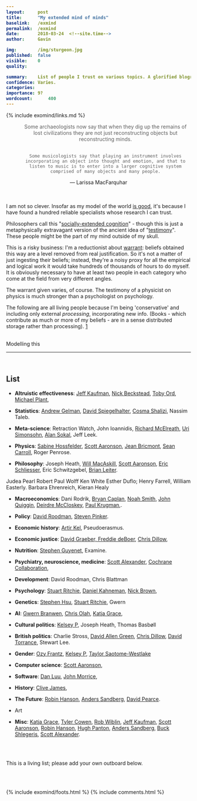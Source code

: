 ```yaml
---
layout:     post
title:      "My extended mind of minds"
baselink:   /exmind
permalink:  /exmind
date:       2018-03-24  <!--site.time-->
author:     Gavin

img:        /img/sturgeon.jpg
published:	false
visible: 	0
quality: 	

summary:    List of people I trust on various topics. A glorified blogroll.
confidence:	Varies.
categories: 
importance: 9?
wordcount:		400
---
```


{%	include exomind/links.md		%}


<center>
<blockquote style="border-left: none;">
	Some archaeologists now say that when they dig up the remains of lost civilizations they are not just reconstructing objects but reconstructing minds.<br><br>

	Some musicologists say that playing an instrument involves incorporating an object into thought and emotion, and that to listen to music is to enter into a larger cognitive system comprised of many objects and many people.
</blockquote>
— Larissa MacFarquhar
</center><br><br>


I am not so clever. Insofar as my model of the world <a href="{{record}}">is good</a>, it's because I have found a hundred reliable specialists whose research I can trust. 

Philosophers call this "<a href="{{clark}}">socially-extended cognition</a>" - though this is just a metaphysically extravagant version of the ancient idea of "<a href="{{testi}}">testimony</a>". These people might be the part of my mind outside of my skull.

This is a risky business: I'm a reductionist about <a href="{{entitle}}">warrant</a>: beliefs obtained this way are a level removed from real justification. So it's not a matter of just ingesting their beliefs; instead, they're a noisy proxy for all the empirical and logical work it would take hundreds of thousands of hours to do myself. It is obviously necessary to have at least two people in each category who come at the field from very different angles.

The warrant given varies, of course. The testimony of a physicist on physics is much stronger than a psychologist on psychology.

The following are all living people because I'm being 'conservative' and including only external *processing*, incorporating new info. (Books - which contribute as much or more of my beliefs - are in a sense distributed storage rather than processing). <a href="#fn:1" id="fnref:1">1</a> 
<br><br>

Modelling this



---

<br>

<style>
span {
	font-weight: bold
}
</style>

## List

* <span>Altruistic effectiveness</span>: <a href="{{}}">Jeff Kaufman</a>, <a href="{{}}">Nick Beckstead</a>, <a href="{{}}">Toby Ord</a>, <a href="{{}}">Michael Plant</a>,

* <span>Statistics</span>: <a href="{{}}">Andrew Gelman</a>, <a href="{{}}">David Spiegelhalter</a>, <a href="{{}}">Cosma Shalizi</a>, Nassim Taleb.

* <span>Meta-science</span>: 
Retraction Watch, John Ioannidis, <a href="{{}}">Richard McElreath</a>, <a href="{{}}">Uri Simonsohn</a>, <a href="{{}}">Alan Sokal</a>, Jeff Leek.

* <span>Physics</span>: <a href="{{}}">Sabine Hossfelder</a>, <a href="{{}}">Scott Aaronson</a>, <a href="{{}}">Jean Bricmont</a>, <a href="{{}}">Sean Carroll</a>, Roger Penrose.

* <span>Philosophy</span>: Joseph Heath, <a href="{{}}">Will MacAskill</a>, <a href="{{}}">Scott Aaronson</a>, <a href="{{schliesser}}">Eric Schliesser</a>, Eric Schwitzgebel, <a href="{{}}">Brian Leiter</a>.

Judea Pearl
Robert Paul Wolff
Ken White
Esther Duflo; 
Henry Farrell, 
William Easterly. 
Barbara Ehrenreich, 
Kieran Healy

* <span>Macroeconomics</span>: Dani Rodrik, <a href="{{}}">Bryan Caplan</a>, <a href="{{}}">Noah Smith</a>, <a href="{{}}">John Quiggin</a>, <a href="{{}}">Deirdre McCloskey</a>, <a href="{{}}">Paul Krugman</a>,.

* <span>Policy</span>: <a href="{{}}">David Roodman</a>, <a href="{{}}">Steven Pinker</a>.

* <span>Economic history</span>: <a href="{{}}">Artir Kel</a>, Pseudoerasmus.

* <span>Economic justice</span>: <a href="{{}}">David Graeber, <a href="{{}}">Freddie deBoer</a>, <a href="{{}}">Chris Dillow</a>, 

* <span>Nutrition</span>: <a href="{{}}">Stephen Guyenet</a>, Examine.

* <span>Psychiatry, neuroscience, medicine</span>: <a href="{{}}">Scott Alexander</a>, <a href="{{}}">Cochrane Collaboration</a>,

* <span>Development</span>: David Roodman, Chris Blattman

* <span>Psychology</span>: <a href="{{}}">Stuart Ritchie</a>, <a href="{{}}">Daniel Kahneman</a>, <a href="{{}}">Nick Brown</a>, 

* <span>Genetics</span>: <a href="{{}}">Stephen Hsu</a>, <a href="{{}}">Stuart Ritchie</a>, Gwern


* <span>AI</span>: <a href="{{}}">Gwern Branwen</a>, <a href="{{}}">Chris Olah</a>, <a href="{{}}">Katja Grace</a>,

* <span>Cultural politics</span>: <a href="{{}}">Kelsey P</a>, Joseph Heath, Thomas Basbøll

* <span>British politics</span>: Charlie Stross, <a href="{{}}">David Allen Green</a>, <a href="{{}}">Chris Dillow</a>, <a href="{{}}">David Torrance</a>, Stewart Lee.

* <span>Gender</span>: <a href="{{}}">Ozy Frantz</a>, <a href="{{}}">Kelsey P</a>, <a href="{{}}">Taylor Saotome-Westlake</a>

* <span>Computer science</span>: <a href="{{}}">Scott Aaronson</a>,

* <span>Software</span>: <a href="{{}}">Dan Luu</a>, <a href="{{}}">John Morrice</a>,

* <span>History</span>: <a href="{{}}">Clive James</a>,

* <span>The Future</span>: <a href="{{}}">Robin Hanson</a>, <a href="{{}}">Anders Sandberg</a>, <a href="{{}}">David Pearce</a>.

* Art

* <span>Misc</span>: <a href="{{}}">Katja Grace</a>, <a href="{{}}">Tyler Cowen</a>, <a href="{{}}">Rob Wiblin</a>, <a href="{{}}">Jeff Kaufman</a>, <a href="{{}}">Scott Aaronson</a>, <a href="{{}}">Robin Hanson</a>, <a href="{{}}">Hugh Panton</a>, <a href="{{}}">Anders Sandberg</a>, <a href="{{}}">Buck Shlegeris</a>, <a href="{{}}">Scott Alexander</a>.




<br><br>

This is a living list; please add your own outboard below.

<br><br>

{%	include exomind/foots.html		%}
{%  include comments.html %}

